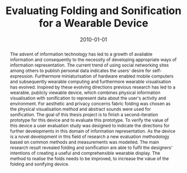 ---
abstract: The advent of information technology has led to a growth of available information
  and consequently to the necessity of developing appropriate ways of information
  representation. The current trend of using social networking sites among others
  to publish personal data indicates the users' desire for self-expression. Furthermore
  miniaturisation of hardware enabled mobile computers and subsequently wearable computing
  and furthermore wearable visualisation has evolved. Inspired by these evolving directions
  previous research has led to a wearable, publicly viewable device, which combines
  physical information visualisation with sonification to represent data about the
  user's activity and environment. For aesthetic and privacy concerns fabric folding
  was chosen as the physical visualisation method and abstract sounds were used for
  sonification. The goal of this thesis project is to finish a second-iteration prototype
  for this device and to evaluate this prototype. To verify the value of this device
  a user evaluation study was designed to indicate the directions for further developments
  in this domain of information representation. As the device is a novel development
  in this field of research a new evaluation methodology based on common methods and
  measurements was modelled. The main research result revealed folding and sonification
  are able to fulfil the designers' intentions of creating a useful and comprehensible
  wearable display. The method to realise the folds needs to be improved, to increase
  the value of the folding and sonifying device.
authors:
- Barbara Stiel
date: '2010-01-01'
featured: false
links:
- name: Publik
  url: https://publik.tuwien.ac.at/showentry.php?ID=194557&lang=1
publication_types:
- '7'
publishDate: '2010-01-01'
title: Evaluating Folding and Sonification for a Wearable Device
url_pdf: ''
---